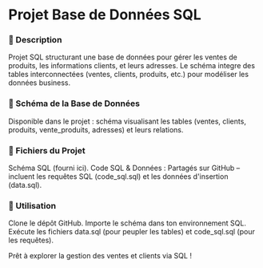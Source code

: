 # Projet Base de Données SQL

### 📌 Description
Projet SQL structurant une base de données pour gérer les ventes de produits, les informations clients, et leurs adresses. Le schéma integre des tables interconnectées (ventes, clients, produits, etc.) pour modéliser les données business.

### 🔗 Schéma de la Base de Données
Disponible dans le projet : schéma visualisant les tables (ventes, clients, produits, vente_produits, adresses) et leurs relations.

### 📁 Fichiers du Projet
Schéma SQL (fourni ici).
Code SQL & Données : Partagés sur GitHub – incluent les requêtes SQL (code_sql.sql) et les données d'insertion (data.sql).

### 🚀 Utilisation
Clone le dépôt GitHub.
Importe le schéma dans ton environnement SQL.
Exécute les fichiers data.sql (pour peupler les tables) et code_sql.sql (pour les requêtes).

Prêt à explorer la gestion des ventes et clients via SQL !
